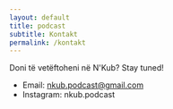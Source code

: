```yaml
---
layout: default
title: podcast
subtitle: Kontakt
permalink: /kontakt
---
```

Doni të vetëftoheni në N'Kub? Stay tuned!

- Email: nkub.podcast@gmail.com
- Instagram: nkub.podcast